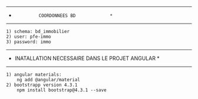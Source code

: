 *******************************************************************
*			   COORDONNEES BD			  *
*******************************************************************
	1) schema: bd_immobilier
	2) user: pfe-immo
	3) password: immo


*******************************************************************
*	 INATALLATION NECESSAIRE DANS LE PROJET ANGULAR	          *
*******************************************************************
	
	1) angular materials:
		ng add @angular/material
	2) bootstrapp version 4.3.1
		npm install bootstrap@4.3.1 --save
